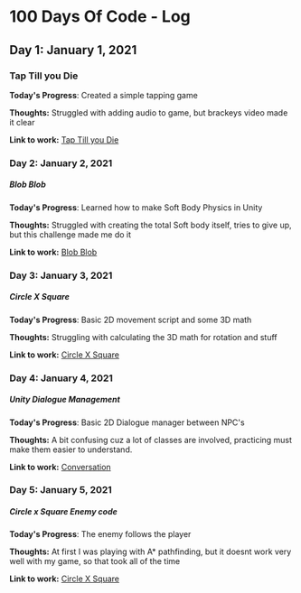 # 100 Days Of Code - Log


## Day 1: January 1, 2021
### Tap Till you Die

**Today's Progress**: Created a simple tapping game

**Thoughts:** Struggled with adding audio to game, but brackeys video made it clear

**Link to work:** [Tap Till you Die](https://github.com/vinayagapillai/tap-till-you-die.git)


### Day 2: January 2, 2021
##### Blob Blob

**Today's Progress**: Learned how to make Soft Body Physics in Unity

**Thoughts:** Struggled with creating the total Soft body itself, tries to give up, but this challenge made me do it

**Link to work:** [Blob Blob](https://github.com/vinayagapillai/blob-blob.git)


### Day 3: January 3, 2021
##### Circle X Square

**Today's Progress**: Basic 2D movement script and some 3D math

**Thoughts:** Struggling with calculating the 3D math for rotation and stuff

**Link to work:** [Circle X Square](https://github.com/vinayagapillai/circle-x-square)


### Day 4: January 4, 2021
##### Unity Dialogue Management

**Today's Progress**: Basic 2D Dialogue manager between NPC's

**Thoughts:** A bit confusing cuz a lot of classes are involved, practicing must make them easier to understand.

**Link to work:** [Conversation](https://github.com/vinayagapillai/conversation)


### Day 5: January 5, 2021
##### Circle x Square Enemy code

**Today's Progress**: The enemy follows the player

**Thoughts:** At first I was playing with A* pathfinding, but it doesnt work very well with my game, so that took all of the time

**Link to work:** [Circle X Square](https://github.com/vinayagapillai/circle-x-square)
